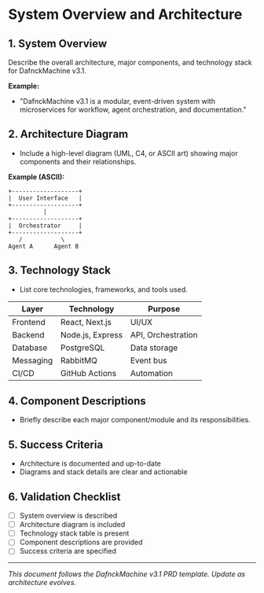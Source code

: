 # System Overview and Architecture

## 1. System Overview
Describe the overall architecture, major components, and technology stack for DafnckMachine v3.1.

**Example:**
- "DafnckMachine v3.1 is a modular, event-driven system with microservices for workflow, agent orchestration, and documentation."

## 2. Architecture Diagram
- Include a high-level diagram (UML, C4, or ASCII art) showing major components and their relationships.

**Example (ASCII):**
```
+-------------------+
|  User Interface   |
+-------------------+
          |
+-------------------+
|  Orchestrator     |
+-------------------+
   /           \
Agent A      Agent B
```

## 3. Technology Stack
- List core technologies, frameworks, and tools used.

| Layer         | Technology         | Purpose                |
|-------------- |-------------------|------------------------|
| Frontend      | React, Next.js    | UI/UX                  |
| Backend       | Node.js, Express  | API, Orchestration     |
| Database      | PostgreSQL        | Data storage           |
| Messaging     | RabbitMQ          | Event bus              |
| CI/CD         | GitHub Actions    | Automation             |

## 4. Component Descriptions
- Briefly describe each major component/module and its responsibilities.

## 5. Success Criteria
- Architecture is documented and up-to-date
- Diagrams and stack details are clear and actionable

## 6. Validation Checklist
- [ ] System overview is described
- [ ] Architecture diagram is included
- [ ] Technology stack table is present
- [ ] Component descriptions are provided
- [ ] Success criteria are specified

---
*This document follows the DafnckMachine v3.1 PRD template. Update as architecture evolves.* 